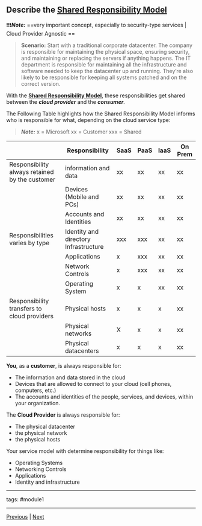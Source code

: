 ## Describe the [Shared Responsibility Model](https://learn.microsoft.com/en-us/azure/security/fundamentals/shared-responsibility)
❗❗❗***Note:***   ==very important concept, especially to security-type services | Cloud Provider Agnostic == 

> **Scenario:** 
	Start with a traditional corporate datacenter. The company is responsible for maintaining the physical space, ensuring security, and maintaining or replacing the servers if anything happens. The IT department is responsible for maintaining all the infrastructure and software needed to keep the datacenter up and running. They’re also likely to be responsible for keeping all systems patched and on the correct version.

With the [**Shared Responsibility Model**](https://learn.microsoft.com/en-us/azure/security/fundamentals/shared-responsibility), these responsibilities get shared between the ***cloud provider*** and the ***consumer***.

The Following Table highlights how the Shared Responsibility Model informs who is responsible for what, depending on the cloud service type:

> ***Note:***
> x = Microsoft
> xx = Customer
> xxx = Shared

|                                                | Responsibility                        | SaaS | PaaS | IaaS | On Prem |
| ---------------------------------------------- | ------------------------------------- | ---- | ---- | ---- | ------- |
| Responsibility always retained by the customer | information and data                  | xx   | xx   | xx   | xx      |
|                                                | Devices (Mobile and PCs)              | xx   | xx   | xx   | xx      |
|                                                | Accounts and Identities               | xx   | xx   | xx   | xx      |
| Responsibilities varies by type                | Identity and directory Infrastructure | xxx  | xxx  | xx   | xx      |
|                                                | Applications                          | x    | xxx  | xx   | xx      |
|                                                | Network Controls                      | x    | xxx  | xx   | xx      |
|                                                | Operating System                      | x    | x    | xx   | xx      |
| Responsibility transfers to cloud providers    | Physical hosts                        | x    | x    | x    | xx      |
|                                                | Physical networks                     | X    | x    | x    | xx      |
|                                                | Physical datacenters                  | x    | x    | x    | xx      |
**You**, as a **customer**, is always responsible for:
- The information and data stored in the cloud
- Devices that are allowed to connect to your cloud (cell phones, computers, etc.)
- The accounts and identities of the people, services, and devices, within your organization.

The **Cloud Provider** is always responsible for:
- The physical datacenter
- the physical network
- the physical hosts

Your service model with determine responsibility for things like:
- Operating Systems
- Networking Controls
- Applications
- Identity and infrastructure


--- 
tags:
#module1
 
---
[Previous](What-is-Cloud-Computing.md) | [Next](Define-Cloud-Models.md)
